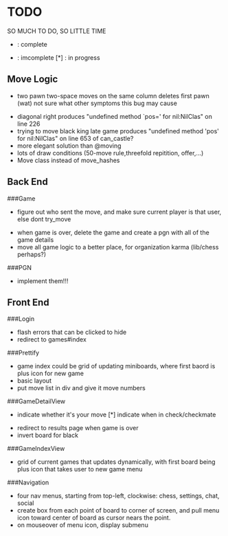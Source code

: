 TODO
====
SO MUCH TO DO, SO LITTLE TIME
 -  : complete
 *  : imcomplete
[*] : in progress

Move Logic
----------
- two pawn two-space moves on the same column deletes first pawn (wat) not sure what other symptoms this bug may cause
* diagonal right produces "undefined method `pos=' for nil:NilClas" on line 226
* trying to move black king late game produces "undefined method 'pos' for nil:NilClas" on line 653 of can_castle?
* more elegant solution than @moving
* lots of draw conditions (50-move rule,threefold repitition, offer,...)
* Move class instead of move_hashes

Back End
--------
###Game
- figure out who sent the move, and make sure current player is that user, else dont try_move
* when game is over, delete the game and create a pgn with all of the game details
* move all game logic to a better place, for organization karma (lib/chess perhaps?)

###PGN
* implement them!!!

Front End
---------

###Login
- flash errors that can be clicked to hide
- redirect to games#index

###Prettify
* game index could be grid of updating miniboards, where first baord is plus icon for new game
* basic layout
* put move list in div and give it move numbers

###GameDetailView
- indicate whether it's your move
[*] indicate when in check/checkmate
* redirect to results page when game is over
* invert board for black

###GameIndexView
* grid of current games that updates dynamically, with first board being plus icon that takes user to new game menu

###Navigation
* four nav menus, starting from top-left, clockwise: chess, settings, chat, social
* create box from each point of board to corner of screen, and pull menu icon toward center of board as cursor nears the point.
* on mouseover of menu icon, display submenu
